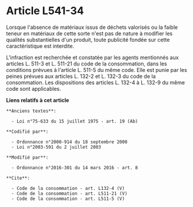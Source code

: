 # Article L541-34

Lorsque l'absence de matériaux issus de déchets valorisés ou la faible teneur en matériaux de cette sorte n'est pas de nature
à modifier les qualités substantielles d'un produit, toute publicité fondée sur cette caractéristique est interdite. 

L'infraction est recherchée et constatée par les agents mentionnés aux articles L. 511-3 et L. 511-21 du code de la
consommation, dans les conditions prévues à l'article L. 511-5 du même code. Elle est punie par les peines prévues aux
articles L. 132-2 et L. 132-3 du code de la consommation. Les dispositions des articles L. 132-4 à L. 132-9 du même code sont
applicables.

**Liens relatifs à cet article**

	**Anciens textes**:

	  - Loi n°75-633 du 15 juillet 1975 - art. 19 (Ab)

	**Codifié par**:

	  - Ordonnance n°2000-914 du 18 septembre 2000
	  - Loi n°2003-591 du 2 juillet 2003

	**Modifié par**:

	  - Ordonnance n°2016-301 du 14 mars 2016 - art. 8

	**Cite**:

	  - Code de la consommation - art. L132-4 (V)
	  - Code de la consommation - art. L511-21 (V)
	  - Code de la consommation - art. L511-5 (V)
